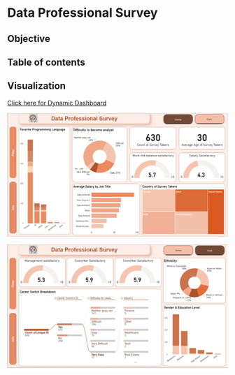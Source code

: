 # Data Professional Survey

## Objective

## Table of contents

## Visualization

[Click here for Dynamic Dashboard]()

![Survey_1](Assets/Images/Survey_1.png)

![Survey_2](Assets/Images/Survey_2.png)
